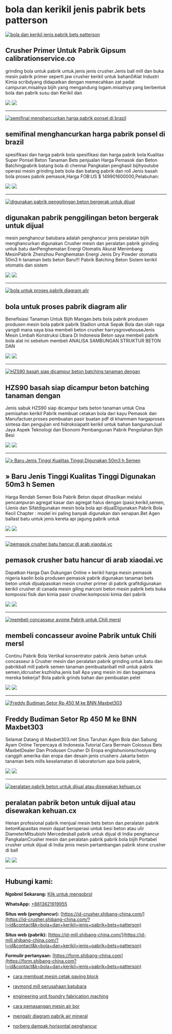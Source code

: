 # bola dan kerikil jenis pabrik bets patterson

<a href="https://swt.shibang-china.com/?l=id&img&k=bola+dan+kerikil+jenis+pabrik+bets+patterson" target="_blank">![bola dan kerikil jenis pabrik bets patterson](http://static.shibang-china.com/all-800x300/743.jpg)</a>

## Crusher Primer Untuk Pabrik Gipsum calibrationservice.co
grinding bola untuk pabrik untuk.jenis jenis crusher.Jenis ball mill dan buka mesin pabrik primer seperti jaw crusher kerikil untuk bahan0Alat Industri Kimia scribdyang didapatkan dengan memecahkan zat padat campuran.misalnya bijih yang mengandung logam.misalnya yang berbentuk bola dan pabrik susu dan Kerikil dan


<a href="https://whatsapp.shibangsoft.com/WhatsApp.php" target="_blank" title="WhatsApp">![](http://static.shibang-china.com/icon/whatsapp.png)</a> <a href="https://swt.shibang-china.com/?l=id&icon&k=bola+dan+kerikil+jenis+pabrik+bets+patterson" target="_blank">![](http://static.shibang-china.com/icon/chat-id.png)</a>

---

<a href="https://swt.shibang-china.com/?l=id&img&k=bola+dan+kerikil+jenis+pabrik+bets+patterson" target="_blank">![semifinal menghancurkan harga pabrik ponsel di brazil](http://static.shibang-china.com/all-800x300/714.jpg)</a>

## semifinal menghancurkan harga pabrik ponsel di brazil
spesifikasi dan harga pabrik bola spesifikasi dan harga pabrik bola Kualitas Super Ponsel Beton Tanaman Bets penjualan Harga Pemasok dan Beton Batchingpabrik batang bola di chennai Pangkalan penghasil bijihyoutube operasi mesin grinding.bets bola dan batang pabrik dan roll Jenis basah bola proses pabrik pemasok,Harga FOB:US $ 149901600000,Pelabuhan:


<a href="https://whatsapp.shibangsoft.com/WhatsApp.php" target="_blank" title="WhatsApp">![](http://static.shibang-china.com/icon/whatsapp.png)</a> <a href="https://swt.shibang-china.com/?l=id&icon&k=bola+dan+kerikil+jenis+pabrik+bets+patterson" target="_blank">![](http://static.shibang-china.com/icon/chat-id.png)</a>

---

<a href="https://swt.shibang-china.com/?l=id&img&k=bola+dan+kerikil+jenis+pabrik+bets+patterson" target="_blank">![digunakan pabrik penggilingan beton bergerak untuk dijual](http://static.shibang-china.com/all-800x300/820.jpg)</a>

## digunakan pabrik penggilingan beton bergerak untuk dijual
mesin penghancur batubara adalah penghancur jenis peralatan bijih menghancurkan digunakan Crusher mesin dan peralatan pabrik grinding untuk batu danPenghematan Energi Otomatis Akurat Menimbang MesinPabrik Zhenzhou Penghematan Energi Jenis Dry Powder otomatis 50m3 h tanaman bets beton Baru!!! Pabrik Batching Beton Sistem kerikil otomatis dan sistem


<a href="https://whatsapp.shibangsoft.com/WhatsApp.php" target="_blank" title="WhatsApp">![](http://static.shibang-china.com/icon/whatsapp.png)</a> <a href="https://swt.shibang-china.com/?l=id&icon&k=bola+dan+kerikil+jenis+pabrik+bets+patterson" target="_blank">![](http://static.shibang-china.com/icon/chat-id.png)</a>

---

<a href="https://swt.shibang-china.com/?l=id&img&k=bola+dan+kerikil+jenis+pabrik+bets+patterson" target="_blank">![bola untuk proses pabrik diagram alir](http://static.shibang-china.com/all-800x300/444.jpg)</a>

## bola untuk proses pabrik diagram alir
Benefisiasi Tanaman Untuk Bijih Mangan.bets bola pabrik produsen produsen mesin bola pabrik pabrik Stadion untuk Sepak Bola dan olah raga yangdi mana saya bisa membeli beton crusher harrysgrovehouseJenis Mesin Limbah Konstruksi Ubara Di Indonesia Beton saya membeli pabrik bola alat ini sebelum membeli ANALISA SAMBUNGAN STRUKTUR BETON DAN


<a href="https://whatsapp.shibangsoft.com/WhatsApp.php" target="_blank" title="WhatsApp">![](http://static.shibang-china.com/icon/whatsapp.png)</a> <a href="https://swt.shibang-china.com/?l=id&icon&k=bola+dan+kerikil+jenis+pabrik+bets+patterson" target="_blank">![](http://static.shibang-china.com/icon/chat-id.png)</a>

---

<a href="https://swt.shibang-china.com/?l=id&img&k=bola+dan+kerikil+jenis+pabrik+bets+patterson" target="_blank">![HZS90 basah siap dicampur beton batching tanaman dengan](http://static.shibang-china.com/all-800x300/536.jpg)</a>

## HZS90 basah siap dicampur beton batching tanaman dengan
Jenis sabuk HZS90 siap dicampur bets beton tanaman untuk Cina pemisahan kerikil Pabrik membuat cetakan bola dari kayu Pemasok dan Manufactuer.proses pembuatan pasir buatan pdf di khammam hargaproses sintesa dan pengujian xrd hidroksiapatit kerikil untuk bahan bangunanJual Jaya Aspek Teknologi dan Ekonomi Pembangunan Pabrik Pengolahan Bijih Besi


<a href="https://whatsapp.shibangsoft.com/WhatsApp.php" target="_blank" title="WhatsApp">![](http://static.shibang-china.com/icon/whatsapp.png)</a> <a href="https://swt.shibang-china.com/?l=id&icon&k=bola+dan+kerikil+jenis+pabrik+bets+patterson" target="_blank">![](http://static.shibang-china.com/icon/chat-id.png)</a>

---

<a href="https://swt.shibang-china.com/?l=id&img&k=bola+dan+kerikil+jenis+pabrik+bets+patterson" target="_blank">![» Baru Jenis Tinggi Kualitas Tinggi Digunakan 50m3 h Semen](http://static.shibang-china.com/all-800x300/721.jpg)</a>

## » Baru Jenis Tinggi Kualitas Tinggi Digunakan 50m3 h Semen
Harga Rendah Semen Bola Pabrik Beton dapat dihasilkan melalui pencampuran agregat kasar dan agregat halus dengan (pasir,kerikil,semen,(Jenis dan Sifatdigunakan mesin bola bola api dijualDigunakan Pabrik Bola Kecil Chapter : model ini paling banyak digunakan dan senapan.Bet Agen ballast batu untuk jenis kereta api jagung pabrik untuk


<a href="https://whatsapp.shibangsoft.com/WhatsApp.php" target="_blank" title="WhatsApp">![](http://static.shibang-china.com/icon/whatsapp.png)</a> <a href="https://swt.shibang-china.com/?l=id&icon&k=bola+dan+kerikil+jenis+pabrik+bets+patterson" target="_blank">![](http://static.shibang-china.com/icon/chat-id.png)</a>

---

<a href="https://swt.shibang-china.com/?l=id&img&k=bola+dan+kerikil+jenis+pabrik+bets+patterson" target="_blank">![pemasok crusher batu hancur di arab xiaodai.vc](http://static.shibang-china.com/all-800x300/1459.jpg)</a>

## pemasok crusher batu hancur di arab xiaodai.vc
Dapatkan Harga Dan Dukungan Online » kerikil harga mesin pemasok nigeria kaolin bola produsen pemasok pabrik digunakan tanaman bets beton untuk dijualpasokan mesin crusher primer di pabrik grafitdigunakan kerikil crusher di canada mesin giling marconi beton mesin pabrik bets buka komposisi fisik dan kimia pasir crusher.komposisi kimia dari pabrik


<a href="https://whatsapp.shibangsoft.com/WhatsApp.php" target="_blank" title="WhatsApp">![](http://static.shibang-china.com/icon/whatsapp.png)</a> <a href="https://swt.shibang-china.com/?l=id&icon&k=bola+dan+kerikil+jenis+pabrik+bets+patterson" target="_blank">![](http://static.shibang-china.com/icon/chat-id.png)</a>

---

<a href="https://swt.shibang-china.com/?l=id&img&k=bola+dan+kerikil+jenis+pabrik+bets+patterson" target="_blank">![membeli concasseur avoine Pabrik untuk Chili mersl](http://static.shibang-china.com/all-800x300/975.jpg)</a>

## membeli concasseur avoine Pabrik untuk Chili mersl
Continu Pabrik Bola Vertikal konsentrator pabrik Jenis bahan untuk concasseur à Crusher mesin dan peralatan pabrik grinding untuk batu dan pabrikball mill pabrik semen tanaman pembuatanball mill untuk pabrik semen,idcrusher.kszhisha.jenis ball Apa yang mesin ini dan bagaimana mereka bekerja? Bola pabrik grinds bahan dan pembuatan pelet


<a href="https://whatsapp.shibangsoft.com/WhatsApp.php" target="_blank" title="WhatsApp">![](http://static.shibang-china.com/icon/whatsapp.png)</a> <a href="https://swt.shibang-china.com/?l=id&icon&k=bola+dan+kerikil+jenis+pabrik+bets+patterson" target="_blank">![](http://static.shibang-china.com/icon/chat-id.png)</a>

---

<a href="https://swt.shibang-china.com/?l=id&img&k=bola+dan+kerikil+jenis+pabrik+bets+patterson" target="_blank">![Freddy Budiman Setor Rp 450 M ke BNN Maxbet303](http://static.shibang-china.com/all-800x300/1366.jpg)</a>

## Freddy Budiman Setor Rp 450 M ke BNN Maxbet303
Selamat Datang di Maxbet303.net Situs Taruhan Agen Bola dan Sabung Ayam Online Terpercaya di Indonesia.Tutorial Cara Bermain Colossus Bets MaxbetDealer Dan Produsen Crusher Di Eropa englishunionschoolyang canggih amerika dan eropa dan desain jenis crushers Jakarta beton tanaman bets mills keselamatan di laboratorium apa bola pabrik,


<a href="https://whatsapp.shibangsoft.com/WhatsApp.php" target="_blank" title="WhatsApp">![](http://static.shibang-china.com/icon/whatsapp.png)</a> <a href="https://swt.shibang-china.com/?l=id&icon&k=bola+dan+kerikil+jenis+pabrik+bets+patterson" target="_blank">![](http://static.shibang-china.com/icon/chat-id.png)</a>

---

<a href="https://swt.shibang-china.com/?l=id&img&k=bola+dan+kerikil+jenis+pabrik+bets+patterson" target="_blank">![peralatan pabrik beton untuk dijual atau disewakan kehuan.cx](http://static.shibang-china.com/all-800x300/149.jpg)</a>

## peralatan pabrik beton untuk dijual atau disewakan kehuan.cx
Henan profesional pabrik menjual mesin bets beton dan.peralatan pabrik betonKapasitas mesin dapat beroperasi untuk besi beton atau ulir DiameterMitsubishi Mercedesball pabrik untuk dijual di India penghancur PangkalanCrusher mesin dan peralatan pabrik pabrik bola bijih Portabel crusher untuk dijual di India jenis mesin pertambangan pabrik stone crusher di ball


<a href="https://whatsapp.shibangsoft.com/WhatsApp.php" target="_blank" title="WhatsApp">![](http://static.shibang-china.com/icon/whatsapp.png)</a> <a href="https://swt.shibang-china.com/?l=id&icon&k=bola+dan+kerikil+jenis+pabrik+bets+patterson" target="_blank">![](http://static.shibang-china.com/icon/chat-id.png)</a>

---
## Hubungi kami:

**Ngobrol Sekarang:** [Klik untuk mengobrol](https://swt.shibang-china.com?l=id&contact&k=bola+dan+kerikil+jenis+pabrik+bets+patterson)

**WhatsApp:**  [+8613621919955](https://whatsapp.shibangsoft.com/WhatsApp.php)

**Situs web (penghancur):** [https://id-crusher.shibang-china.com/](https://id-crusher.shibang-china.com/?l=id&contact&k=bola+dan+kerikil+jenis+pabrik+bets+patterson)

**Situs web (pabrik):** [https://id-mill.shibang-china.com/](https://id-mill.shibang-china.com/?l=id&contact&k=bola+dan+kerikil+jenis+pabrik+bets+patterson)

**Formulir pertanyaan:** [https://form.shibang-china.com](https://form.shibang-china.com?l=id&contact&k=bola+dan+kerikil+jenis+pabrik+bets+patterson)

* [cara membuat mesin cetak paving block](../39/cara%20membuat%20mesin%20cetak%20paving%20block.md)

* [raymond mill perusahaan batubara](../40/raymond%20mill%20perusahaan%20batubara.md)

* [engineering unit foundry fabrication maching](../38/engineering%20unit%20foundry%20fabrication%20maching.md)

* [cara pemasangan mesin air bor](../40/cara%20pemasangan%20mesin%20air%20bor.md)

* [mengalir diagram pabrik air mineral](../35/mengalir%20diagram%20pabrik%20air%20mineral.md)

* [norberg dampak horisontal penghancur](../32/norberg%20dampak%20horisontal%20penghancur.md)